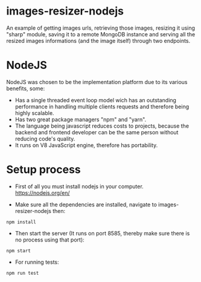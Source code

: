 # images-resizer-nodejs
An example of getting images urls, retrieving those images, resizing it using "sharp" module, saving it to a remote MongoDB instance and serving all the resized images informations (and the image itself) through two endpoints. 

# NodeJS

NodeJS was chosen to be the implementation platform due to its various benefits, some:

- Has a single threaded event loop model wich has an outstanding performance in handling multiple clients requests and therefore being highly scalable.
- Has two great package managers "npm" and "yarn".
- The language being javascript reduces costs to projects, because the backend and frontend developer can be the same person without reducing code's quality.
- It runs on V8 JavaScript engine, therefore has portability.

# Setup process

- First of all you must install nodejs in your computer. https://nodejs.org/en/

- Make sure all the dependencies are installed, navigate to images-resizer-nodejs then:

` npm install `

- Then start the server (It runs on port 8585, thereby make sure there is no process using that port):

` npm start `

- For running tests:

` npm run test `